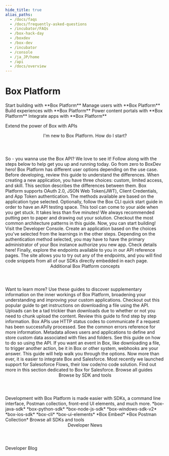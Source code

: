 ```yaml
---
hide_title: true
alias_paths:
  - /docs/faqs
  - /docs/frequently-asked-questions
  - /incubator/FAQs
  - /box-hack-day
  - /boxdev
  - /box-dev
  - /incubator
  - /console
  - /ja_JP/home
  - /api
  - /docs/overview
---
```


# Box Platform

<Banner>

  <BannerTitle>
    Start building with **Box Platform**
  </BannerTitle>
  <BannerTitle>
    Manage users with **Box Platform**
  </BannerTitle>
  <BannerTitle>
    Build experiences with **Box Platform**
  </BannerTitle>
  <BannerTitle>
    Power content portals with **Box Platform**
  </BannerTitle>
  <BannerTitle>
    Integrate apps with **Box Platform**
  </BannerTitle>

  Extend the power of Box with APIs

</Banner>

<!-- <Centered wide>
  <Header to='/guides' centered>
    Guides
  </Header>
  <GuidesList>
    Get started, learn tips and tricks, and discover how to use the Box 
    Platform API with our comprehensive guides. Here are six of the most used 
    guides to get you started.

    <GuideList href='/guides/authentication/'>
      Authentication
    </GuideList>
    <GuideList href='/guides/cli/quick-start/'>
      CLI Quick Start
    </GuideList>
    <GuideList href='/guides/tooling/postman/quick-start/'>
      Postman Quick Start
    </GuideList>
    <GuideList href='/guides/api-calls/permissions-and-errors/common-errors/'>
      Common Errors
    </GuideList>
    <GuideList href='/guides/api-calls/pagination/offset-based/'>
      API Pagination
    </GuideList>
    <GuideList href='/guides/embed/ui-elements/'>
      UI Elements
    </GuideList>
  </GuidesList>

  <More to='/guides' right>
    More Guides
  </More>
</Centered> -->

<Centered wide>
  <Header to='/' centered>
    I'm new to Box Platform. How do I start?
  </Header>
    So - you wanna use the Box API? We love to see it!
    Follow along with the steps below to help get you up and running today.
    Go from zero to BoxDev hero!

  <TileGrid>
    <Tile title="Explore user types"
      href="/guides/getting-started/user-types/">
      Box Platform has different user options depending on the use case.
      Before developing, review this guide to understand the differences.
    </Tile>
    <Tile title="Understand application types"
      href="/guides/applications/select/">
      When creating a new application, you have three choices: custom, limited
      access, and skill. This section describes the differences between them.
    </Tile>
    <Tile title="Learn authentication methods"
      href="/guides/authentication/select/">
      Box Platform supports OAuth 2.0, JSON Web Token(JWT), Client
      Credentials, and App Token authentication. The methods available are
      based on the application type selected.  
    </Tile>
    <Tile title="Setup the Box CLI"
      href="/guides/cli/quick-start/">
      Optionally, follow the Box CLI quick start
      guide in order to have an API testing space. This tool can come to your
      aide when you get stuck. It takes less than five minutes! 
    </Tile>
    <Tile title="Create an architecture pattern"
      href="/guides/getting-started/architecture-patterns/">
      We always recommended putting pen to paper and drawing out your solution.
      Checkout the most common architecture patterns in this guide.
    </Tile>
    <Tile title="Create the application"
      href="https://app.box.com/developers/console">
      Now, you can start building! Visit the Developer Console. Create an
      application based on the choices
      you've selected from the learnings in the other steps.
    </Tile>
    <Tile title="Authorize the application"
      href="/guides/authorization/">
      Depending on the authentication method selected, you may have to
      have the primary administrator of your Box instance authorize
      you new app. Check details here!
    </Tile>
    <Tile title="Start coding"
      href="/reference/">
      Finally, explore the endpoints available to you in our API reference
      pages. The site allows you to try out any of the endpoints, and you will
      find code snippets from all of our SDKs directly embedded
      in each page.
    </Tile>
  </TileGrid>
</Centered>

<Centered wide>
  <FeaturedBoard type="community" />
</Centered>

<Centered wide>
  <Header to='/' centered>
    Additional Box Platform concepts
  </Header>
    Want to learn more?
    Use these guides to discover supplementary information on the inner
    workings of Box Platform, broadening your understanding and improving
    your custom applications.

  <TileSlider>
    <Tile type="guide" title="Downloads" href="/guides/downloads/">
      Checkout out this popular guide to get instructions
      on downloading a file using the API. 
    </Tile>
    <Tile type="guide" title="Uploads" href="/guides/uploads/">
      Uploads can be a tad trickier than downloads due to
      whether or not you need to chunk upload the content.
      Review this guide to find step by step information.
    </Tile>
    <Tile type="guide" title="Common Errors" 
    href="/guides/api-calls/permissions-and-errors/common-errors/">
      Box APIs use HTTP status codes to communicate
      if a request has been successfully processed.
      See the common errors reference for more information.
    </Tile>
    <Tile type="guide" title="Metadata" href="/guides/metadata/">
      Metadata allows users and applications to define and store custom data
      associated with files and folders. See this guide on how to do so using
      the API.
    </Tile>
    <Tile type="guide" title="Webhooks" href="/guides/webhooks/">
      If you want an event in Box, like downloading a file, to trigger another
      action, be it in Box or other system, webhooks are your answer.
      This guide will help walk you through the options.
    </Tile>
    <Tile type="guide" title="Saleforce" 
    href="/guides/tooling/salesforce-toolkit/">
      Now more than ever, it is easier to integrate Box and Salesforce. Most
      recently we launched support for Salesoforce Flows, their low code/no code
      solution. Find out more in this section dedicated to Box for Salesforce.
    </Tile>
  </TileSlider>

  <More to='/guides/' center>
    Browse all guides
  </More>
</Centered>

<!-- <Dark>
  <Centered wide>
    <Header to='/sdks-and-tools' centered>
      SDKS & Tools
    </Header>
    <SDKS>
      Development with Box Platform is made easier with SDKs for your
      programming language, a command line interface, front-end UI elements,
      and much more.

      <SDK language='python' href='https://github.com/box/box-python-sdk'>
        Python SDK
      </SDK>
      <SDK language='java' href='https://github.com/box/box-java-sdk'>
        Java SDK
      </SDK>
      <SDK language='node' href='https://github.com/box/box-node-sdk'>
        Node SDK
      </SDK>
      <SDK language='dotnet' href='https://github.com/box/box-windows-sdk'>
        Windows .NET SDK
      </SDK>
      <SDK language='cli' href='https://github.com/box/boxcli'>
        Box CLI
      </SDK>
      <SDK language='uielements' href='https://github.com/box/box-ui-elements'>
        UI Elements
      </SDK>
    </SDKS>

    <More to='/sdks-and-tools' right>
      More SDKs & Tools
    </More>
  </Centered>
</Dark> -->

<Centered wide>
  <FeaturedBoard type="sampleCode" />
</Centered>

<Centered wide>
  <Header to='/' centered>
    Browse by SDK and tools
  </Header>
    Development with Box Platform is made easier with SDKs,
    a command line interface, Postman collection,
    front-end UI elements, and much more.

  <TileSlider>
    <Tile type="tool" title="Java" href="https://github.com/box/box-java-sdk">
      *box-java-sdk*
    </Tile>
    <Tile type="tool" title="Python"
      href="https://github.com/box/box-python-sdk">
      *box-python-sdk*
    </Tile>
    <Tile type="tool" title="Node" href="https://github.com/box/box-node-sdk">
      *box-node-js-sdk*
    </Tile>
    <Tile type="tool" title=".NET"
      href="https://github.com/box/box-windows-sdk-v2">
      *box-windows-sdk-v2*
    </Tile>
    <Tile type="tool" title="iOS" href="https://github.com/box/box-ios-sdk">
      *box-ios-sdk*
    </Tile>
    <Tile type="tool" title="Box CLI" href="/guides/cli/">
      *box-cli*
    </Tile>
    <Tile type="tool" title="Box UI Elements" href="/guides/embed/ui-elements/">
      *box-ui-elements*
    </Tile>
    <Tile type="tool" title="Box Embed" href="/guides/embed/box-embed/">
      *Box Embed*
    </Tile>
    <Tile type="tool" title="Postman collection"
      href="/guides/tooling/postman">
      *Box Postman Collection*
    </Tile>
  </TileSlider>

  <More to='/sdks-and-tools/' center>
    Browse all SDKs and tools
  </More>
</Centered>

<Centered wide>
  <Header to='https://medium.com/box-developer-blog' centered>
    Developer News
  </Header>

  <BlogCards />

  <More to='https://medium.com/box-developer-blog' right>
    Developer Blog
  </More>
</Centered>
